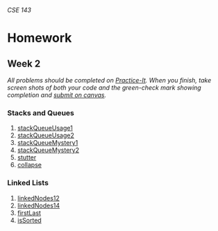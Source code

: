 _CSE 143_
# Homework
## Week 2

_All problems should be completed on [Practice-It](http://practiceit.cs.washington.edu/). When you finish, take screen shots of both your code and the green-check mark showing completion and [submit on canvas](https://canvas.uw.edu/courses/1143086/assignments/3528698)._

### Stacks and Queues
1. [stackQueueUsage1](http://practiceit.cs.washington.edu/problem/view/bjp4/chapter14/s13-stackQueueUsage1)
2. [stackQueueUsage2](http://practiceit.cs.washington.edu/problem/view/bjp4/chapter14/s14-stackQueueUsage2)
3. [stackQueueMystery1](http://practiceit.cs.washington.edu/problem/view/bjp4/chapter14/s16-stackQueueMystery1)
4. [stackQueueMystery2](http://practiceit.cs.washington.edu/problem/view/bjp4/chapter14/s17-stackQueueMystery2)
5. [stutter](http://practiceit.cs.washington.edu/problem/view/bjp4/chapter14/e2-stutter)
6. [collapse](http://practiceit.cs.washington.edu/problem/view/bjp4/chapter14/e4-collapse)

### Linked Lists
1. [linkedNodes12](http://practiceit.cs.washington.edu/problem/view/bjp4/chapter16/s12-linkedNodes12)
2. [linkedNodes14](http://practiceit.cs.washington.edu/problem/view/bjp4/chapter16/s14-linkedNodes14)
3. [firstLast](http://practiceit.cs.washington.edu/problem/view/bjp4/chapter16/s30-firstLast)
4. [isSorted](http://practiceit.cs.washington.edu/problem/view/bjp4/chapter16/e3-isSorted)
